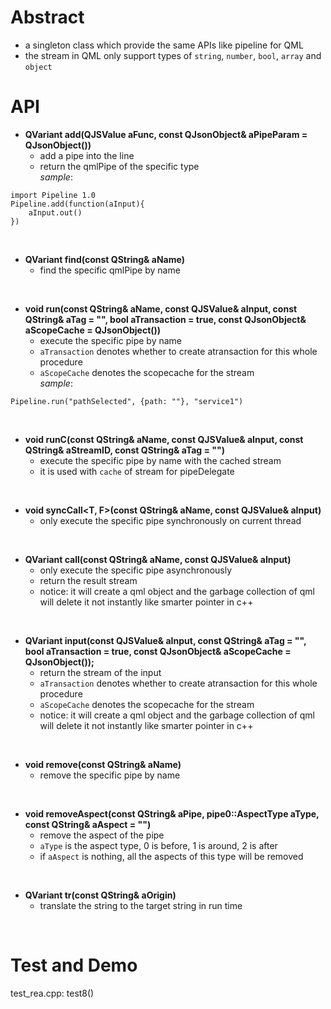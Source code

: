 # Abstract
* a singleton class which provide the same APIs like pipeline for QML  
* the stream in QML only support types of `string`, `number`, `bool`, `array` and `object`  

# API
* **QVariant add(QJSValue aFunc, const QJsonObject& aPipeParam = QJsonObject())**  
    - add a pipe into the line  
    - return the qmlPipe of the specific type  
_sample_:  
```
import Pipeline 1.0
Pipeline.add(function(aInput){
    aInput.out()
})
```  
</br>

* **QVariant find(const QString& aName)**  
    - find the specific qmlPipe by name  
</br>

* **void run(const QString& aName, const QJSValue& aInput, const QString& aTag = "", bool aTransaction = true, const QJsonObject& aScopeCache = QJsonObject())**  
    - execute the specific pipe by name  
    - `aTransaction` denotes whether to create atransaction for this whole procedure  
    - `aScopeCache` denotes the scopecache for the stream  
_sample_:
```
Pipeline.run("pathSelected", {path: ""}, "service1")
```  
</br>

* **void runC(const QString& aName, const QJSValue& aInput, const QString& aStreamID, const QString& aTag = "")**  
    - execute the specific pipe by name with the cached stream  
    - it is used with `cache` of stream for pipeDelegate  
</br>

* **void syncCall<T, F\>(const QString& aName, const QJSValue& aInput)**  
    - only execute the specific pipe synchronously on current thread  
</br>

* **QVariant call(const QString& aName, const QJSValue& aInput)**  
    - only execute the specific pipe asynchronously  
    - return the result stream  
    - notice: it will create a qml object and the garbage collection of qml will delete it not instantly like smarter pointer in c++  
</br>

* **QVariant input(const QJSValue& aInput, const QString& aTag = "", bool aTransaction = true, const QJsonObject& aScopeCache = QJsonObject());**  
    - return the stream of the input  
    - `aTransaction` denotes whether to create atransaction for this whole procedure  
    - `aScopeCache` denotes the scopecache for the stream  
    - notice: it will create a qml object and the garbage collection of qml will delete it not instantly like smarter pointer in c++  
</br>

* **void remove(const QString& aName)**  
    - remove the specific pipe by name  
</br>

* **void removeAspect(const QString& aPipe, pipe0::AspectType aType, const QString& aAspect = "")**  
    - remove the aspect of the pipe  
    - `aType` is the aspect type, 0 is before, 1 is around, 2 is after  
    - if `aAspect` is nothing, all the aspects of this type will be removed  
</br>

* **QVariant tr(const QString& aOrigin)**  
    - translate the string to the target string in run time  
</br>

# Test and Demo
test_rea.cpp: test8()